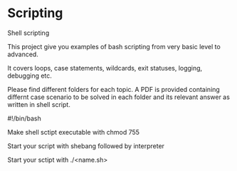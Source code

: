 # Scripting
Shell scripting

This project give you examples of bash scripting from very basic level to advanced.

It covers loops, case statements, wildcards, exit statuses, logging, debugging etc.

Please find different folders for each topic. A PDF is provided containing differnt 
case scenario to be solved in each folder and its relevant answer as written in 
shell script.

#!/bin/bash

Make shell sctipt executable with chmod 755 <name of file>

Start your script with shebang followed by interpreter

Start your sctipt with ./<name.sh>


